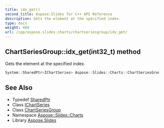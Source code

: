 ```yaml
---
title: idx_get()
second_title: Aspose.Slides for C++ API Reference
description: Gets the element at the specified index.
type: docs
weight: 404
url: /cpp/aspose.slides.charts/chartseriesgroup/idx_get/
---
```

## ChartSeriesGroup::idx_get(int32_t) method


Gets the element at the specified index.

```cpp
System::SharedPtr<IChartSeries> Aspose::Slides::Charts::ChartSeriesGroup::idx_get(int32_t index) override
```

## See Also

* Typedef [SharedPtr](../../system/sharedptr/)
* Class [IChartSeries](../ichartseries/)
* Class [ChartSeriesGroup](./)
* Namespace [Aspose::Slides::Charts](../)
* Library [Aspose.Slides](../../)